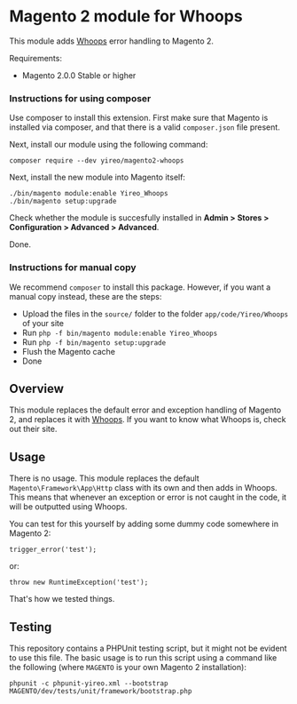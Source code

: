 # Magento 2 module for Whoops

This module adds [Whoops](https://filp.github.io/whoops/) error handling to Magento 2.

Requirements:
* Magento 2.0.0 Stable or higher

### Instructions for using composer
Use composer to install this extension. First make sure that Magento is installed via composer, and that there is a valid `composer.json` file present.

Next, install our module using the following command:

    composer require --dev yireo/magento2-whoops

Next, install the new module into Magento itself:

    ./bin/magento module:enable Yireo_Whoops
    ./bin/magento setup:upgrade

Check whether the module is succesfully installed in **Admin > Stores >
Configuration > Advanced > Advanced**.

Done.

### Instructions for manual copy
We recommend `composer` to install this package. However, if you want a manual copy instead, these are the steps:
* Upload the files in the `source/` folder to the folder `app/code/Yireo/Whoops` of your site
* Run `php -f bin/magento module:enable Yireo_Whoops`
* Run `php -f bin/magento setup:upgrade`
* Flush the Magento cache
* Done

## Overview
This module replaces the default error and exception handling of Magento 2, and replaces it with [Whoops](https://filp.github.io/whoops/).
If you want to know what Whoops is, check out their site.

## Usage
There is no usage. This module replaces the default `Magento\Framework\App\Http` class with its own and then adds in Whoops. This means that whenever an exception or error is not caught in the code, it will be outputted using Whoops.

You can test for this yourself by adding some dummy code somewhere in Magento 2:

    trigger_error('test');
    
or:

    throw new RuntimeException('test');

That's how we tested things.

## Testing
This repository contains a PHPUnit testing script, but it might not be evident to use this file. The basic usage is to run this script using a command like the following (where `MAGENTO` is your own Magento 2 installation):

    phpunit -c phpunit-yireo.xml --bootstrap MAGENTO/dev/tests/unit/framework/bootstrap.php
